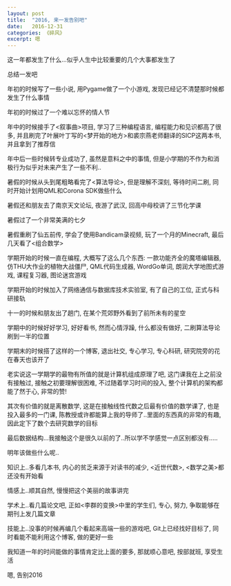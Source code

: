 ```yaml
---
layout: post
title:  "2016, 来一发告别吧"
date:   2016-12-31
categories: 《碎风》
excerpt: 嗯
---
```


这一年都发生了什么...似乎人生中比较重要的几个大事都发生了

总结一发吧

年初的时候写了一些小说, 用Pygame做了一个小游戏, 发现已经记不清楚那时候都发生了什么事情

年初的时候过了一个难以忘怀的情人节

年中的时候接手了<叙事曲>项目, 学习了三种编程语言, 编程能力和见识都高了很多, 并且刷完了叶展叶丁写的<梦开始的地方>和裘宗燕老师翻译的SICP这两本书, 并且拿到了推荐信

年中后一些时候转专业成功了, 虽然是意料之中的事情, 但是小学期的不作为和消极行为似乎对未来产生了一些不利..

暑假的时候从头到尾粗略看完了<算法导论>, 但是理解不深刻, 等待时间二刷, 同时开始计划用QML和Corona SDK做些什么

暑假还和朋友去了南京天文论坛, 夜游了武汉, 回高中母校讲了三节化学课

暑假过了一个非常美满的七夕

暑假重刷了仙五前传, 学会了使用Bandicam录视频, 玩了一个月的Minecraft, 最后几天看了<组合数学>

学期开始的时候一直在编程, 大概写了这么几个东西: 一款功能齐全的魔塔编辑器, 仿THU大作业的植物大战僵尸, QML代码生成器, WordGo单词, 朗润大学地图式游戏, 课程复习器, 图论迷宫游戏

学期开始的时候加入了网络通信与数据库技术实验室, 有了自己的工位, 正式与科研接轨

十一的时候和朋友出了趟门, 在某个荒郊野外看到了前所未有的星空

学期中的时候好好学习, 好好看书, 然而心情浮躁, 什么都没有做好, 二刷算法导论刷到一半的位置

学期末的时候搭了这样的一个博客, 退出社交, 专心学习, 专心科研, 研究院旁的花在春天也该开了

老实说这一学期学的最物有所值的就是计算机组成原理了吧, 这门课我在上之前没有接触过, 接触之初要理解很困难, 不过随着学习时间的投入, 整个计算机的架构都能了然于心, 非常的赞!

其次有价值的就是离散数学, 这是在接触线性代数之后最有价值的数学课了, 也是投入最多的一门课, 陈教授或许都能算上我的导师了..里面的东西真的非常的有趣, 因此定下了数个去研究数学的目标

最后数据结构...我接触这个是很久以前的了..所以学不学感觉一点区别都没有.....

明年该做些什么呢..

知识上..多看几本书, 内心的贫乏来源于对读书的减少, <近世代数>, <数学之美>都还没有开始看

情感上..顺其自然, 慢慢把这个美丽的故事讲完

学术上..看几篇论文吧, 正如<李群的变换>中里的学生们, 专心, 努力, 争取能够在期刊上发几篇文章

技能上..没事的时候再编几个看起来高端一些的游戏吧, Git上已经找好目标了, 同时看能不能利用这个博客, 做的更好一些

我知道一年的时间能做的事情肯定比上面的要多, 那就顺心意吧, 按部就班, 享受生活

嗯, 告别2016